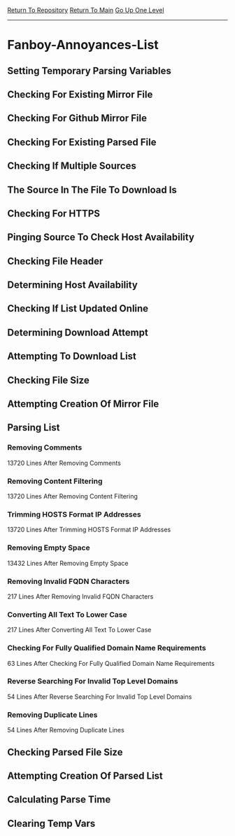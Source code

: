 [Return To Repository](https://github.com/deathbybandaid/piholeparser/)
[Return To Main](https://github.com/deathbybandaid/piholeparser/blob/master/RecentRunLogs/Mainlog.md)
[Go Up One Level](https://github.com/deathbybandaid/piholeparser/blob/master/RecentRunLogs/TopLevelScripts/30-Processing-External-Blacklists.md)
____________________________________
# Fanboy-Annoyances-List
## Setting Temporary Parsing Variables
## Checking For Existing Mirror File
## Checking For Github Mirror File
## Checking For Existing Parsed File
## Checking If Multiple Sources
## The Source In The File To Download Is
## Checking For HTTPS
## Pinging Source To Check Host Availability
## Checking File Header
## Determining Host Availability
## Checking If List Updated Online
## Determining Download Attempt
## Attempting To Download List
## Checking File Size
## Attempting Creation Of Mirror File
## Parsing List
### Removing Comments
13720 Lines After Removing Comments
### Removing Content Filtering
13720 Lines After Removing Content Filtering
### Trimming HOSTS Format IP Addresses
13720 Lines After Trimming HOSTS Format IP Addresses
### Removing Empty Space
13432 Lines After Removing Empty Space
### Removing Invalid FQDN Characters
217 Lines After Removing Invalid FQDN Characters
### Converting All Text To Lower Case
217 Lines After Converting All Text To Lower Case
### Checking For Fully Qualified Domain Name Requirements
63 Lines After Checking For Fully Qualified Domain Name Requirements
### Reverse Searching For Invalid Top Level Domains
54 Lines After Reverse Searching For Invalid Top Level Domains
### Removing Duplicate Lines
54 Lines After Removing Duplicate Lines
## Checking Parsed File Size
## Attempting Creation Of Parsed List
## Calculating Parse Time
## Clearing Temp Vars
